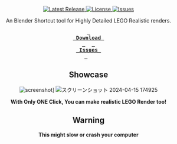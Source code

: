<div align="center"><p>
    <a href="https://github.com/KKStheDev/Lego-Realisticifier/releases/latest">
      <img alt="Latest Release" src="https://img.shields.io/github/v/release/KKStheDev/Lego-Realisticifier?style=for-the-badge&logo=starship&color=fe7d37&logoColor=D9E0EE&labelColor=302D41" />
    </a>
    <a href="https://github.com/KKStheDev/Lego-Realisticifier/blob/main/LICENSE">
      <img alt="License" src="https://img.shields.io/github/license/KKStheDev/Lego-Realisticifier?style=for-the-badge&logo=gitbook&color=fe7d37&logoColor=D9E0EE&labelColor=302D41" />
    </a>
    <a href="https://github.com/KKStheDev/Lego-Realisticifier/issues">
      <img alt="Issues" src="https://img.shields.io/github/issues/KKStheDev/Lego-Realisticifier?style=for-the-badge&logo=kedro&color=fe7d37&logoColor=D9E0EE&labelColor=302D41" />
    </a>

An Blender Shortcut tool for Highly Detailed LEGO Realistic renders.

[Issues]: https://github.com/KKStheDev/Lego-Realisticifier/issues
[Download]: https://github.com/KKStheDev/Lego-Realisticifier/releases/download/v1.0.0/Lego_Realisticifier_1.0.0.zip

**[<kbd> <br> Download <br> </kbd>][Download]** 
**[<kbd> <br> Issues <br> </kbd>][Issues]** 


## Showcase

![screenshot](https://github.com/KKStheDev/Lego-Realisticifier/assets/164740326/41db269e-2636-4822-a2ed-89f17ff22bd8)]
![スクリーンショット 2024-04-15 174925](https://github.com/KKStheDev/Lego-Realisticifier/assets/164740326/7e5102f1-f605-4d6b-8855-b9d47bc1ab0c)


**With Only ONE Click, You can make realistic LEGO Render too!**

## Warning
**This might slow or crash your computer**
